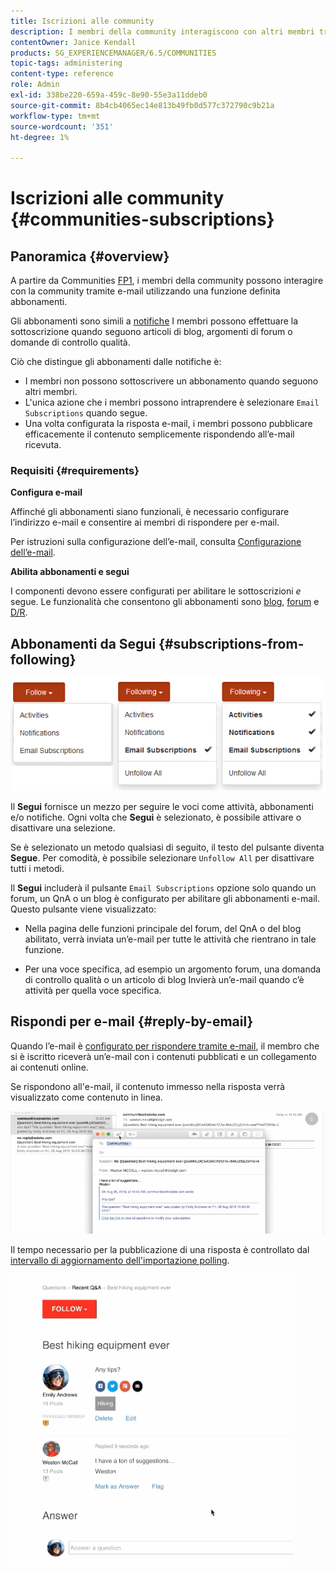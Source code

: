 ```yaml
---
title: Iscrizioni alle community
description: I membri della community interagiscono con altri membri tramite e-mail
contentOwner: Janice Kendall
products: SG_EXPERIENCEMANAGER/6.5/COMMUNITIES
topic-tags: administering
content-type: reference
role: Admin
exl-id: 338be220-659a-459c-8e90-55e3a11ddeb0
source-git-commit: 8b4cb4065ec14e813b49fb0d577c372790c9b21a
workflow-type: tm+mt
source-wordcount: '351'
ht-degree: 1%

---
```


# Iscrizioni alle community {#communities-subscriptions}

## Panoramica {#overview}

A partire da Communities [FP1](deploy-communities.md#latestfeaturepack), i membri della community possono interagire con la community tramite e-mail utilizzando una funzione definita abbonamenti.

Gli abbonamenti sono simili a [notifiche](notifications.md) I membri possono effettuare la sottoscrizione quando seguono articoli di blog, argomenti di forum o domande di controllo qualità.

Ciò che distingue gli abbonamenti dalle notifiche è:

* I membri non possono sottoscrivere un abbonamento quando seguono altri membri.
* L&#39;unica azione che i membri possono intraprendere è selezionare `Email Subscriptions` quando segue.
* Una volta configurata la risposta e-mail, i membri possono pubblicare efficacemente il contenuto semplicemente rispondendo all’e-mail ricevuta.

### Requisiti {#requirements}

**Configura e-mail**

Affinché gli abbonamenti siano funzionali, è necessario configurare l’indirizzo e-mail e consentire ai membri di rispondere per e-mail.

Per istruzioni sulla configurazione dell’e-mail, consulta [Configurazione dell’e-mail](email.md).

**Abilita abbonamenti e segui**

I componenti devono essere configurati per abilitare le sottoscrizioni *e* segue. Le funzionalità che consentono gli abbonamenti sono [blog](blog-feature.md), [forum](forum.md) e [D/R](working-with-qna.md).

## Abbonamenti da Segui {#subscriptions-from-following}

![abbonamento-segue](assets/subscription-following.png)

Il **Segui** fornisce un mezzo per seguire le voci come attività, abbonamenti e/o notifiche. Ogni volta che **Segui** è selezionato, è possibile attivare o disattivare una selezione.

Se è selezionato un metodo qualsiasi di seguito, il testo del pulsante diventa **Segue**. Per comodità, è possibile selezionare `Unfollow All` per disattivare tutti i metodi.

Il **Segui** includerà il pulsante `Email Subscriptions` opzione solo quando un forum, un QnA o un blog è configurato per abilitare gli abbonamenti e-mail. Questo pulsante viene visualizzato:

* Nella pagina delle funzioni principale del forum, del QnA o del blog abilitato, verrà inviata un’e-mail per tutte le attività che rientrano in tale funzione.

* Per una voce specifica, ad esempio un argomento forum, una domanda di controllo qualità o un articolo di blog Invierà un’e-mail quando c’è attività per quella voce specifica.

## Rispondi per e-mail {#reply-by-email}

Quando l’e-mail è [configurato per rispondere tramite e-mail](email.md#configure-polling-importer), il membro che si è iscritto riceverà un’e-mail con i contenuti pubblicati e un collegamento ai contenuti online.

Se rispondono all&#39;e-mail, il contenuto immesso nella risposta verrà visualizzato come contenuto in linea.

![risposta e-mail](assets/email-reply.png)

Il tempo necessario per la pubblicazione di una risposta è controllato dal [intervallo di aggiornamento dell&#39;importazione polling](email.md#configure-polling-importer).

![QA](assets/qa.png)
